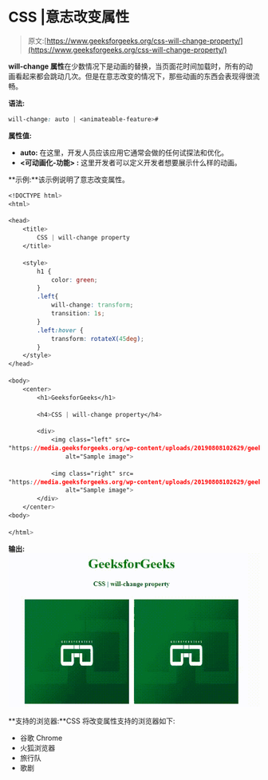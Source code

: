 # CSS |意志改变属性

> 原文:[https://www.geeksforgeeks.org/css-will-change-property/](https://www.geeksforgeeks.org/css-will-change-property/)

**will-change 属性**在少数情况下是动画的替换，当页面花时间加载时，所有的动画看起来都会跳动几次。但是在意志改变的情况下，那些动画的东西会表现得很流畅。

**语法:**

```css
will-change: auto | <animateable-feature>#
```

**属性值:**

*   **auto:** 在这里，开发人员应该应用它通常会做的任何试探法和优化。
*   **<可动画化-功能> :** 这里开发者可以定义开发者想要展示什么样的动画。

**示例:**该示例说明了意志改变属性。

```css
<!DOCTYPE html> 
<html> 

<head> 
    <title> 
        CSS | will-change property 
    </title> 

    <style> 
        h1 { 
            color: green; 
        } 
        .left{
            will-change: transform;
            transition: 1s;
        }
        .left:hover { 
            transform: rotateX(45deg); 
        } 
    </style> 
</head> 

<body> 
    <center> 
        <h1>GeeksforGeeks</h1> 

        <h4>CSS | will-change property</h4> 

        <div> 
            <img class="left" src= 
"https://media.geeksforgeeks.org/wp-content/uploads/20190808102629/geeks15.png"
                alt="Sample image"> 

            <img class="right" src= 
"https://media.geeksforgeeks.org/wp-content/uploads/20190808102629/geeks15.png"
                alt="Sample image"> 
        </div> 
    </center> 
<body> 

</html> 
```

**输出:**
![](img/feed5e2dbff9570fb27affc2dcf5e70d.png)

**支持的浏览器:**CSS 将改变属性支持的浏览器如下:

*   谷歌 Chrome
*   火狐浏览器
*   旅行队
*   歌剧